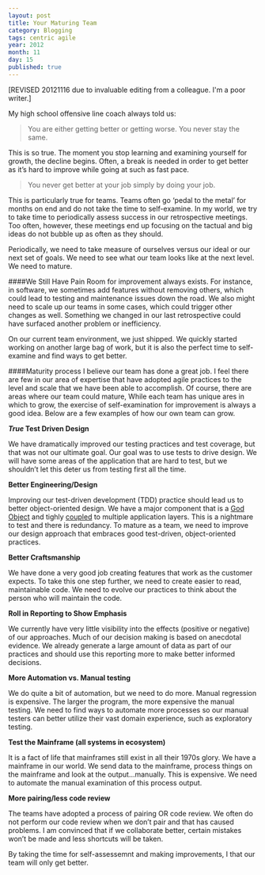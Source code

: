 ```yaml
---
layout: post
title: Your Maturing Team
category: Blogging
tags: centric agile
year: 2012
month: 11
day: 15
published: true
---
```

[REVISED 20121116 due to invaluable editing from a colleague.  I'm a poor writer.]

My high school offensive line coach always told us:

>You are either getting better or getting worse.  You never stay the same.

This is so true. The moment you stop learning and examining yourself for growth, the decline begins. Often, a break is needed in order to get better as it’s hard to improve while going at such as fast pace.

>You never get better at your job simply by doing your job.

This is particularly true for teams. Teams often go ‘pedal to the metal’ for months on end and do not take the time to self-examine. In my world, we try to take time to periodically assess success in our retrospective meetings. Too often, however, these meetings end up focusing on the tactual and big ideas do not  bubble up as often as they should.

Periodically, we need to take measure of ourselves versus our ideal or our next set of goals. We need to see what our team looks like at the next level. We need to mature.


####We Still Have Pain
Room for improvement always exists. For instance, in software, we sometimes add features without removing others, which could lead to testing and maintenance issues down the road. We also might need to scale up our teams in some cases, which could trigger other changes as well. Something we changed in our last retrospective could have surfaced another problem or inefficiency.

On our current team environment, we just shipped. We quickly started working on another large bag of work, but it is also the perfect time to self-examine and find ways to get better.

####Maturity process
I believe our team has done a great job. I feel there are few in our area of expertise that have adopted agile practices to the level and scale that we have been able to accomplish. Of course, there are areas where our team could mature, While each team has unique ares in which to grow, the exercise of self-examination for improvement is always a good idea. Below are a few examples of how our own team can grow.

**_True_ Test Driven Design**

We have dramatically improved our testing practices and test coverage, but that was not our ultimate goal. Our goal was to use tests to drive design. We will have some areas of the application that are hard to test, but we shouldn’t let this deter us from testing first all the time. 

**Better Engineering/Design**

Improving our test-driven development (TDD) practice should lead us to better object-oriented design. We have a major component that is a [God Object](http://en.wikipedia.org/wiki/God_object) and tighly [coupled](http://en.wikipedia.org/wiki/Low-Coupling_/_High-Cohesion_pattern) to multiple application layers. This is a nightmare to test and there is redundancy. To mature as a team, we need to improve our design approach that embraces good test-driven, object-oriented practices.

**Better Craftsmanship**

We have done a very good job creating features that work as the customer expects. To take this one step further, we need to create easier to read, maintainable code. We need to evolve our practices to think about the person who will maintain the code.

**Roll in Reporting to Show Emphasis**

We currently have very little visibility into the effects (positive or negative) of our approaches. Much of our decision making is based on anecdotal evidence. We already generate a large amount of data as part of our practices and should use this reporting more to make better informed decisions.

**More Automation vs. Manual testing**

We do quite a bit of automation, but we need to do more. Manual regression is expensive. The larger the program, the more expensive the manual testing. We need to find ways to automate more processes so our manual testers can better utilize their vast domain experience, such as exploratory testing.

**Test the Mainframe (all systems in ecosystem)**

It is a fact of life that mainframes still exist in all their 1970s glory. We have a mainframe in our world. We send data to the mainframe, process things on the mainframe and look at the output…manually. This is expensive. We need to automate the manual examination of this process output.

**More pairing/less code review**

The teams have adopted a process of pairing OR code review. We often do not perform our code review when we don’t pair and that has caused problems. I am convinced that if we collaborate better, certain mistakes won’t be made and less shortcuts will be taken.

By taking the time for self-assessemnt and making improvements, I that our team will only get better.